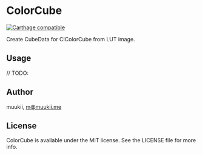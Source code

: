 # ColorCube 

[![Carthage compatible](https://img.shields.io/badge/Carthage-compatible-4BC51D.svg?style=flat)](https://github.com/Carthage/Carthage)

Create CubeData for CIColorCube from LUT image.

## Usage

// TODO:

## Author

muukii, m@muukii.me

## License

ColorCube is available under the MIT license. See the LICENSE file for more info.

